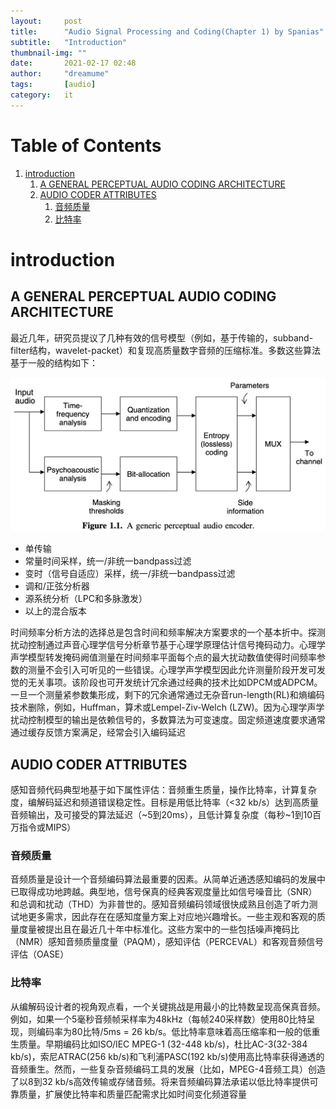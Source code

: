 ```yaml
---
layout:     post
title:      "Audio Signal Processing and Coding(Chapter 1) by Spanias"
subtitle:   "Introduction"
thumbnail-img: ""
date:       2021-02-17 02:48
author:     "dreamume"
tags: 		[audio]
category:   it
---
```

<head>
    <script src="https://cdn.mathjax.org/mathjax/latest/MathJax.js?config=TeX-AMS-MML_HTMLorMML" type="text/javascript"></script>
    <script type="text/x-mathjax-config">
        MathJax.Hub.Config({
            tex2jax: {
            skipTags: ['script', 'noscript', 'style', 'textarea', 'pre'],
            inlineMath: [['$','$']]
            }
        });
    </script>
</head>

# Table of Contents

1.  [introduction](#orge40d976)
    1.  [A GENERAL PERCEPTUAL AUDIO CODING ARCHITECTURE](#orgd523d77)
    2.  [AUDIO CODER ATTRIBUTES](#orge5620e3)
        1.  [音频质量](#orgc325fd7)
        2.  [比特率](#org8305c97)


<a id="orge40d976"></a>

# introduction


<a id="orgd523d77"></a>

## A GENERAL PERCEPTUAL AUDIO CODING ARCHITECTURE

最近几年，研究员提议了几种有效的信号模型（例如，基于传输的，subband-filter结构，wavelet-packet）和复现高质量数字音频的压缩标准。多数这些算法基于一般的结构如下：

![img](../img/generic_perceptual_audio_encoder.png)

-   单传输
-   常量时间采样，统一/非统一bandpass过滤
-   变时（信号自适应）采样，统一/非统一bandpass过滤
-   调和/正弦分析器
-   源系统分析（LPC和多脉激发）
-   以上的混合版本

时间频率分析方法的选择总是包含时间和频率解决方案要求的一个基本折中。探测扰动控制通过声音心理学信号分析章节基于心理学原理估计信号掩码动力。心理学声学模型转发掩码阙值测量在时间频率平面每个点的最大扰动数值使得时间频率参数的测量不会引入可听见的一些错误。心理学声学模型因此允许测量阶段开发可发觉的无关事项。该阶段也可开发统计冗余通过经典的技术比如DPCM或ADPCM。一旦一个测量紧参数集形成，剩下的冗余通常通过无杂音run-length(RL)和熵编码技术删除，例如，Huffman，算术或Lempel-Ziv-Welch (LZW)。因为心理学声学扰动控制模型的输出是依赖信号的，多数算法为可变速度。固定频道速度要求通常通过缓存反馈方案满足，经常会引入编码延迟


<a id="orge5620e3"></a>

## AUDIO CODER ATTRIBUTES

感知音频代码典型地基于如下属性评估：音频重生质量，操作比特率，计算复杂度，编解码延迟和频道错误稳定性。目标是用低比特率（<32 kb/s）达到高质量音频输出，及可接受的算法延迟（~5到20ms），且低计算复杂度（每秒~1到10百万指令或MIPS）


<a id="orgc325fd7"></a>

### 音频质量

音频质量是设计一个音频编码算法最重要的因素。从简单近通透感知编码的发展中已取得成功地跨越。典型地，信号保真的经典客观度量比如信号噪音比（SNR）和总调和扰动（THD）为非普世的。感知音频编码领域很快成熟且创造了听力测试地更多需求，因此存在在感知度量方案上对应地兴趣增长。一些主观和客观的质量度量被提出且在最近几十年中标准化。这些方案中的一些包括噪声掩码比（NMR）感知音频质量度量（PAQM），感知评估（PERCEVAL）和客观音频信号评估（OASE）


<a id="org8305c97"></a>

### 比特率

从编解码设计者的视角观点看，一个关键挑战是用最小的比特数呈现高保真音频。例如，如果一个5毫秒音频帧采样率为48kHz（每帧240采样数）使用80比特呈现，则编码率为80比特/5ms = 26 kb/s。低比特率意味着高压缩率和一般的低重生质量。早期编码比如ISO/IEC MPEG-1 (32-448 kb/s)，杜比AC-3(32-384 kb/s)，索尼ATRAC(256 kb/s)和飞利浦PASC(192 kb/s)使用高比特率获得通透的音频重生。然而，一些复杂音频编码工具的发展（比如，MPEG-4音频工具）创造了以8到32 kb/s高效传输或存储音频。将来音频编码算法承诺以低比特率提供可靠质量，扩展使比特率和质量匹配需求比如时间变化频道容量
